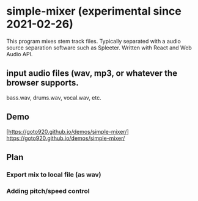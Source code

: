 # simple-mixer (experimental since 2021-02-26)

This program mixes stem track files.
Typically separated with a audio source separation software such as Spleeter.
Written with React and Web Audio API.

## input audio files (wav, mp3, or whatever the browser supports.
bass.wav, drums.wav, vocal.wav, etc.

## Demo
[https://goto920.github.io/demos/simple-mixer/]
https://goto920.github.io/demos/simple-mixer/

## Plan
### Export mix to local file (as wav)
### Adding pitch/speed control
